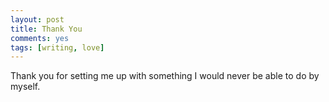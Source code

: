 ```yaml
---
layout: post
title: Thank You
comments: yes
tags: [writing, love]
---
```


Thank you for setting me up with something I would never be able to do by myself.
